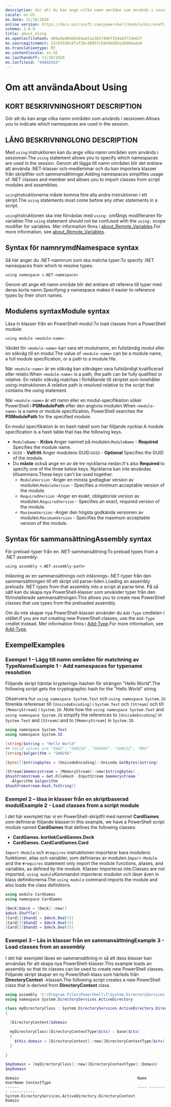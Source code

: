 ```yaml
---
description: Gör att du kan ange vilka namn områden som används i sessionen.
Locale: en-US
ms.date: 11/18/2020
online version: https://docs.microsoft.com/powershell/module/microsoft.powershell.core/about/about_using?view=powershell-7.2&WT.mc_id=ps-gethelp
schema: 2.0.0
title: about_Using
ms.openlocfilehash: d08ada489ebe04ae51e3927486f354a8371de03f
ms.sourcegitcommit: 22c93550c87af30c4895fcb9e9dd65e30d60ada0
ms.translationtype: MT
ms.contentlocale: sv-SE
ms.lasthandoff: 11/19/2020
ms.locfileid: "94892543"
---
```

# <a name="about-using"></a><span data-ttu-id="8dc2f-103">Om att använda</span><span class="sxs-lookup"><span data-stu-id="8dc2f-103">About Using</span></span>

## <a name="short-description"></a><span data-ttu-id="8dc2f-104">KORT BESKRIVNING</span><span class="sxs-lookup"><span data-stu-id="8dc2f-104">SHORT DESCRIPTION</span></span>
<span data-ttu-id="8dc2f-105">Gör att du kan ange vilka namn områden som används i sessionen.</span><span class="sxs-lookup"><span data-stu-id="8dc2f-105">Allows you to indicate which namespaces are used in the session.</span></span>

## <a name="long-description"></a><span data-ttu-id="8dc2f-106">LÅNG BESKRIVNING</span><span class="sxs-lookup"><span data-stu-id="8dc2f-106">LONG DESCRIPTION</span></span>

<span data-ttu-id="8dc2f-107">Med `using` instruktionen kan du ange vilka namn områden som används i sessionen.</span><span class="sxs-lookup"><span data-stu-id="8dc2f-107">The `using` statement allows you to specify which namespaces are used in the session.</span></span> <span data-ttu-id="8dc2f-108">Genom att lägga till namn områden blir det enklare att använda .NET-klasser och-medlemmar och du kan importera klasser från skriptfiler och sammansättningar.</span><span class="sxs-lookup"><span data-stu-id="8dc2f-108">Adding namespaces simplifies usage of .NET classes and member and allows you to import classes from script modules and assemblies.</span></span>

<span data-ttu-id="8dc2f-109">`using`Instruktionerna måste komma före alla andra instruktioner i ett skript.</span><span class="sxs-lookup"><span data-stu-id="8dc2f-109">The `using` statements must come before any other statements in a script.</span></span>

<span data-ttu-id="8dc2f-110">`using`Instruktionen ska inte förväxlas med `using:` omfångs modifieraren för variabler.</span><span class="sxs-lookup"><span data-stu-id="8dc2f-110">The `using` statement should not be confused with the `using:` scope modifier for variables.</span></span> <span data-ttu-id="8dc2f-111">Mer information finns i [about_Remote_Variables](about_Remote_Variables.md).</span><span class="sxs-lookup"><span data-stu-id="8dc2f-111">For more information, see [about_Remote_Variables](about_Remote_Variables.md).</span></span>

## <a name="namespace-syntax"></a><span data-ttu-id="8dc2f-112">Syntax för namnrymd</span><span class="sxs-lookup"><span data-stu-id="8dc2f-112">Namespace syntax</span></span>

<span data-ttu-id="8dc2f-113">Så här anger du .NET-namnrum som ska matcha typer:</span><span class="sxs-lookup"><span data-stu-id="8dc2f-113">To specify .NET namespaces from which to resolve types:</span></span>

```
using namespace <.NET-namespace>
```

<span data-ttu-id="8dc2f-114">Genom att ange ett namn område blir det enklare att referera till typer med deras korta namn.</span><span class="sxs-lookup"><span data-stu-id="8dc2f-114">Specifying a namespace makes it easier to reference types by their short names.</span></span>

## <a name="module-syntax"></a><span data-ttu-id="8dc2f-115">Modulens syntax</span><span class="sxs-lookup"><span data-stu-id="8dc2f-115">Module syntax</span></span>

<span data-ttu-id="8dc2f-116">Läsa in klasser från en PowerShell-modul:</span><span class="sxs-lookup"><span data-stu-id="8dc2f-116">To load classes from a PowerShell module:</span></span>

```
using module <module-name>
```

<span data-ttu-id="8dc2f-117">Värdet för `<module-name>` kan vara ett modulnamn, en fullständig modul eller en sökväg till en modul.</span><span class="sxs-lookup"><span data-stu-id="8dc2f-117">The value of `<module-name>` can be a module name, a full module specification, or a path to a module file.</span></span>

<span data-ttu-id="8dc2f-118">När `<module-name>` är en sökväg kan sökvägen vara fullständigt kvalificerad eller relativ.</span><span class="sxs-lookup"><span data-stu-id="8dc2f-118">When `<module-name>` is a path, the path can be fully qualified or relative.</span></span> <span data-ttu-id="8dc2f-119">En relativ sökväg matchas i förhållande till skriptet som innehåller using-instruktionen.</span><span class="sxs-lookup"><span data-stu-id="8dc2f-119">A relative path is resolved relative to the script that contains the using statement.</span></span>

<span data-ttu-id="8dc2f-120">När `<module-name>` är ett namn eller en modul-specifikation söker PowerShell i **PSModulePath** efter den angivna modulen.</span><span class="sxs-lookup"><span data-stu-id="8dc2f-120">When `<module-name>` is a name or module specification, PowerShell searches the **PSModulePath** for the specified module.</span></span>

<span data-ttu-id="8dc2f-121">En modul specifikation är en hash-tabell som har följande nycklar.</span><span class="sxs-lookup"><span data-stu-id="8dc2f-121">A module specification is a hash table that has the following keys.</span></span>

- <span data-ttu-id="8dc2f-122">`ModuleName` - **Krävs** Anger namnet på modulen.</span><span class="sxs-lookup"><span data-stu-id="8dc2f-122">`ModuleName` - **Required** Specifies the module name.</span></span>
- <span data-ttu-id="8dc2f-123">`GUID` - **Valfritt** Anger modulens GUID.</span><span class="sxs-lookup"><span data-stu-id="8dc2f-123">`GUID` - **Optional** Specifies the GUID of the module.</span></span>
- <span data-ttu-id="8dc2f-124">Du **måste** också ange en av de tre nycklarna nedan.</span><span class="sxs-lookup"><span data-stu-id="8dc2f-124">It's also **Required** to specify one of the three below keys.</span></span> <span data-ttu-id="8dc2f-125">Nycklarna kan inte användas tillsammans.</span><span class="sxs-lookup"><span data-stu-id="8dc2f-125">These keys can't be used together.</span></span>
  - <span data-ttu-id="8dc2f-126">`ModuleVersion` -Anger en minsta godtagbar version av modulen.</span><span class="sxs-lookup"><span data-stu-id="8dc2f-126">`ModuleVersion` - Specifies a minimum acceptable version of the module.</span></span>
  - <span data-ttu-id="8dc2f-127">`RequiredVersion` -Anger en exakt, obligatorisk version av modulen.</span><span class="sxs-lookup"><span data-stu-id="8dc2f-127">`RequiredVersion` - Specifies an exact, required version of the module.</span></span>
  - <span data-ttu-id="8dc2f-128">`MaximumVersion` -Anger den högsta godkända versionen av modulen.</span><span class="sxs-lookup"><span data-stu-id="8dc2f-128">`MaximumVersion` - Specifies the maximum acceptable version of the module.</span></span>

## <a name="assembly-syntax"></a><span data-ttu-id="8dc2f-129">Syntax för sammansättning</span><span class="sxs-lookup"><span data-stu-id="8dc2f-129">Assembly syntax</span></span>

<span data-ttu-id="8dc2f-130">För preload-typer från en .NET-sammansättning:</span><span class="sxs-lookup"><span data-stu-id="8dc2f-130">To preload types from a .NET assembly:</span></span>

```
using assembly <.NET-assembly-path>
```

<span data-ttu-id="8dc2f-131">Inläsning av en sammansättnings-och inläsnings-.NET-typer från den sammansättningen till ett skript vid parse-tiden.</span><span class="sxs-lookup"><span data-stu-id="8dc2f-131">Loading an assembly preloads .NET types from that assembly into a script at parse time.</span></span> <span data-ttu-id="8dc2f-132">På så sätt kan du skapa nya PowerShell-klasser som använder typer från den förinstallerade sammansättningen.</span><span class="sxs-lookup"><span data-stu-id="8dc2f-132">This allows you to create new PowerShell classes that use types from the preloaded assembly.</span></span>

<span data-ttu-id="8dc2f-133">Om du inte skapar nya PowerShell-klasser använder du `Add-Type` cmdleten i stället.</span><span class="sxs-lookup"><span data-stu-id="8dc2f-133">If you are not creating new PowerShell classes, use the `Add-Type` cmdlet instead.</span></span> <span data-ttu-id="8dc2f-134">Mer information finns i [Add-Type](xref:Microsoft.PowerShell.Utility.Add-Type).</span><span class="sxs-lookup"><span data-stu-id="8dc2f-134">For more information, see [Add-Type](xref:Microsoft.PowerShell.Utility.Add-Type).</span></span>

## <a name="examples"></a><span data-ttu-id="8dc2f-135">Exempel</span><span class="sxs-lookup"><span data-stu-id="8dc2f-135">Examples</span></span>

### <a name="example-1---add-namespaces-for-typename-resolution"></a><span data-ttu-id="8dc2f-136">Exempel 1 – Lägg till namn områden för matchning av TypeName</span><span class="sxs-lookup"><span data-stu-id="8dc2f-136">Example 1 - Add namespaces for typename resolution</span></span>

<span data-ttu-id="8dc2f-137">Följande skript hämtar krypterings-hashen för strängen "Hello World".</span><span class="sxs-lookup"><span data-stu-id="8dc2f-137">The following script gets the cryptographic hash for the "Hello World" string.</span></span>

<span data-ttu-id="8dc2f-138">Observera hur `using namespace System.Text` och `using namespace System.IO` förenkla referenser till `[UnicodeEncoding]` i `System.Text` och `[Stream]` och till `[MemoryStream]` i `System.IO` .</span><span class="sxs-lookup"><span data-stu-id="8dc2f-138">Note how the `using namespace System.Text` and `using namespace System.IO` simplify the references to `[UnicodeEncoding]` in `System.Text` and `[Stream]` and to `[MemoryStream]` in `System.IO`.</span></span>

```powershell
using namespace System.Text
using namespace System.IO

[string]$string = "Hello World"
## Valid values are "SHA1", "SHA256", "SHA384", "SHA512", "MD5"
[string]$algorithm = "SHA256"

[byte[]]$stringbytes = [UnicodeEncoding]::Unicode.GetBytes($string)

[Stream]$memorystream = [MemoryStream]::new($stringbytes)
$hashfromstream = Get-FileHash -InputStream $memorystream `
  -Algorithm $algorithm
$hashfromstream.Hash.ToString()
```

### <a name="example-2---load-classes-from-a-script-module"></a><span data-ttu-id="8dc2f-139">Exempel 2 – läsa in klasser från en skriptbaserad modul</span><span class="sxs-lookup"><span data-stu-id="8dc2f-139">Example 2 - Load classes from a script module</span></span>

<span data-ttu-id="8dc2f-140">I det här exemplet har vi en PowerShell-skriptfil med namnet **CardGames** som definierar följande klasser:</span><span class="sxs-lookup"><span data-stu-id="8dc2f-140">In this example, we have a PowerShell script module named **CardGames** that defines the following classes:</span></span>

- <span data-ttu-id="8dc2f-141">**CardGames. kortlek**</span><span class="sxs-lookup"><span data-stu-id="8dc2f-141">**CardGames.Deck**</span></span>
- <span data-ttu-id="8dc2f-142">**CardGames. Card**</span><span class="sxs-lookup"><span data-stu-id="8dc2f-142">**CardGames.Card**</span></span>

<span data-ttu-id="8dc2f-143">`Import-Module` och `#requires` instruktionen importerar bara modulens funktioner, alias och variabler, som definieras av modulen.</span><span class="sxs-lookup"><span data-stu-id="8dc2f-143">`Import-Module` and the `#requires` statement only import the module functions, aliases, and variables, as defined by the module.</span></span> <span data-ttu-id="8dc2f-144">Klasser importeras inte.</span><span class="sxs-lookup"><span data-stu-id="8dc2f-144">Classes are not imported.</span></span> <span data-ttu-id="8dc2f-145">`using module`Kommandot importerar modulen och läser även in klass definitionerna.</span><span class="sxs-lookup"><span data-stu-id="8dc2f-145">The `using module` command imports the module and also loads the class definitions.</span></span>

```powershell
using module CardGames
using namespace CardGames

[Deck]$deck = [Deck]::new()
$deck.Shuffle()
[Card[]]$hand1 = $deck.Deal(5)
[Card[]]$hand2 = $deck.Deal(5)
[Card[]]$hand3 = $deck.Deal(5)
```

### <a name="example-3---load-classes-from-an-assembly"></a><span data-ttu-id="8dc2f-146">Exempel 3 – Läs in klasser från en sammansättning</span><span class="sxs-lookup"><span data-stu-id="8dc2f-146">Example 3 - Load classes from an assembly</span></span>

<span data-ttu-id="8dc2f-147">I det här exemplet läses en sammansättning in så att dess klasser kan användas för att skapa nya PowerShell-klasser.</span><span class="sxs-lookup"><span data-stu-id="8dc2f-147">This example loads an assembly so that its classes can be used to create new PowerShell classes.</span></span> <span data-ttu-id="8dc2f-148">Följande skript skapar en ny PowerShell-klass som härleds från **DirectoryContext** -klassen.</span><span class="sxs-lookup"><span data-stu-id="8dc2f-148">The following script creates a new PowerShell class that is derived from **DirectoryContext** class.</span></span>

```powershell
using assembly 'C:\Program Files\PowerShell\7\System.DirectoryServices.dll'
using namespace System.DirectoryServices.ActiveDirectory

class myDirectoryClass : System.DirectoryServices.ActiveDirectory.DirectoryContext
{

  [DirectoryContext]$domain

  myDirectoryClass([DirectoryContextType]$ctx) : base($ctx)
  {
    $this.domain = [DirectoryContext]::new([DirectoryContextType]$ctx)
  }

}

$myDomain = [myDirectoryClass]::new([DirectoryContextType]::Domain)
$myDomain
```

```Output
domain                                                    Name UserName ContextType
------                                                    ---- -------- -----------
System.DirectoryServices.ActiveDirectory.DirectoryContext                    Domain
```
